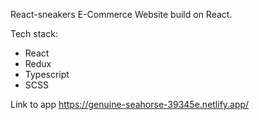 React-sneakers
E-Commerce Website build on React.

Tech stack:

-   React
-   Redux
-   Typescript
-   SCSS

Link to app https://genuine-seahorse-39345e.netlify.app/
